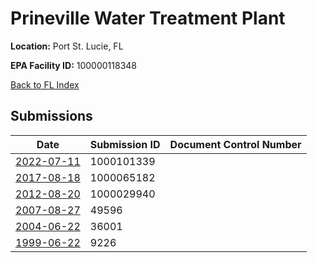 # Prineville Water Treatment Plant

**Location:** Port St. Lucie, FL

**EPA Facility ID:** 100000118348

[Back to FL Index](../../index.md)

## Submissions

| Date | Submission ID | Document Control Number |
|------|--------------|-------------------------|
| [2022-07-11](submissions/1000101339.md) | 1000101339 |  |
| [2017-08-18](submissions/1000065182.md) | 1000065182 |  |
| [2012-08-20](submissions/1000029940.md) | 1000029940 |  |
| [2007-08-27](submissions/49596.md) | 49596 |  |
| [2004-06-22](submissions/36001.md) | 36001 |  |
| [1999-06-22](submissions/9226.md) | 9226 |  |
